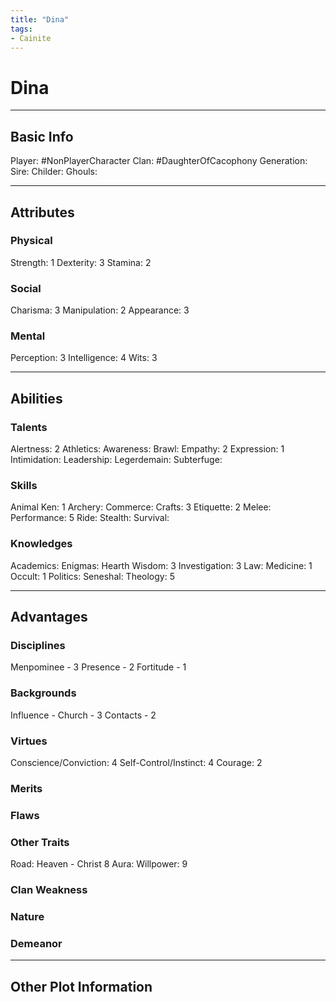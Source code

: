 ```yaml
---
title: "Dina"
tags:
- Cainite
---
```

# Dina
---
## Basic Info
Player: #NonPlayerCharacter 
Clan: #DaughterOfCacophony
Generation: 
Sire:
Childer:
Ghouls:

---

## Attributes
### Physical
Strength: 1
Dexterity: 3
Stamina: 2

### Social
Charisma: 3
Manipulation: 2
Appearance: 3

### Mental
Perception: 3
Intelligence: 4
Wits: 3

---

## Abilities
### Talents
Alertness: 2
Athletics:
Awareness:
Brawl:
Empathy: 2
Expression: 1
Intimidation:
Leadership:
Legerdemain:
Subterfuge:

### Skills
Animal Ken: 1
Archery:
Commerce:
Crafts: 3
Etiquette: 2
Melee:
Performance: 5
Ride:
Stealth:
Survival:

### Knowledges
Academics: 
Enigmas:
Hearth Wisdom: 3
Investigation: 3
Law: 
Medicine: 1
Occult: 1
Politics:
Seneshal:
Theology: 5

---

## Advantages
### Disciplines
Menpominee - 3
Presence - 2
Fortitude - 1


### Backgrounds
Influence - Church - 3
Contacts - 2

### Virtues
Conscience/Conviction: 4
Self-Control/Instinct: 4
Courage: 2

### Merits

### Flaws

### Other Traits
Road: Heaven - Christ 8
Aura:
Willpower: 9

### Clan Weakness

### Nature

### Demeanor

---
## Other Plot Information
